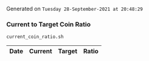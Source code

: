 Generated on `Tuesday 28-September-2021 at 20:48:29`

### Current to Target Coin Ratio
`current_coin_ratio.sh`

Date|Current|Target|Ratio
---|---|---|---

